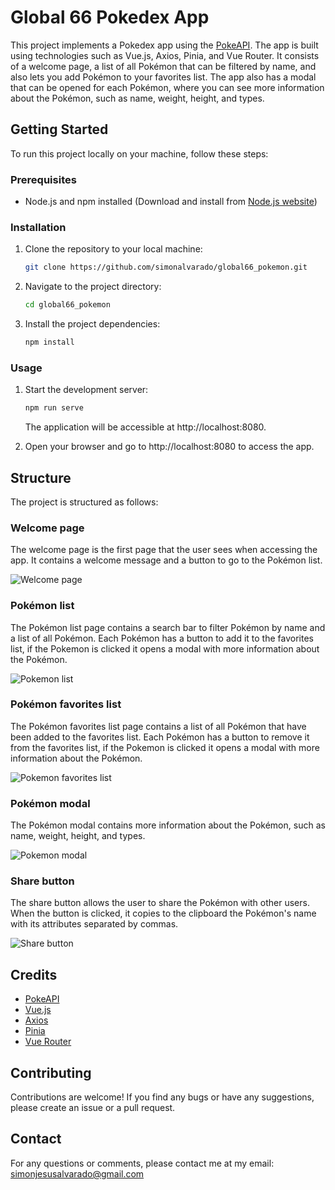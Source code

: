 # Global 66 Pokedex App

This project implements a Pokedex app using the [PokeAPI](https://pokeapi.co/). The app is built using technologies such as Vue.js, Axios, Pinia, and Vue Router. It consists of a welcome page, a list of all Pokémon that can be filtered by name, and also lets you add Pokémon to your favorites list. The app also has a modal that can be opened for each Pokémon, where you can see more information about the Pokémon, such as name, weight, height, and types.

## Getting Started

To run this project locally on your machine, follow these steps:

### Prerequisites

- Node.js and npm installed (Download and install from [Node.js website](https://nodejs.org/))

### Installation

1. Clone the repository to your local machine:

   ```bash
   git clone https://github.com/simonalvarado/global66_pokemon.git
    ```
2. Navigate to the project directory:

   ```bash
   cd global66_pokemon
   ```
3. Install the project dependencies:

   ```bash
   npm install
   ```
### Usage

1. Start the development server:

   ```bash
   npm run serve
   ```
    The application will be accessible at http://localhost:8080.

2. Open your browser and go to http://localhost:8080 to access the app.

## Structure

The project is structured as follows:

### Welcome page

The welcome page is the first page that the user sees when accessing the app. It contains a welcome message and a button to go to the Pokémon list.

![Welcome page](/example_images/welcome.png)

### Pokémon list

The Pokémon list page contains a search bar to filter Pokémon by name and a list of all Pokémon. Each Pokémon has a button to add it to the favorites list, if the Pokemon is clicked it opens a modal with more information about the Pokémon.

![Pokemon list](/example_images/list.png)

### Pokémon favorites list

The Pokémon favorites list page contains a list of all Pokémon that have been added to the favorites list. Each Pokémon has a button to remove it from the favorites list, if the Pokemon is clicked it opens a modal with more information about the Pokémon.

![Pokemon favorites list](/example_images/favorites-list.png)

### Pokémon modal

The Pokémon modal contains more information about the Pokémon, such as name, weight, height, and types.

![Pokemon modal](/example_images/modal.png)

### Share button

The share button allows the user to share the Pokémon with other users. When the button is clicked, it copies to the clipboard the Pokémon's name with its attributes separated by commas.

![Share button](/example_images/share-button.png)

## Credits

- [PokeAPI](https://pokeapi.co/)
- [Vue.js](https://vuejs.org/)
- [Axios](https://axios-http.com/)
- [Pinia](https://pinia.esm.dev/)
- [Vue Router](https://router.vuejs.org/)

## Contributing

Contributions are welcome! If you find any bugs or have any suggestions, please create an issue or a pull request.

## Contact

For any questions or comments, please contact me at my email: simonjesusalvarado@gmail.com